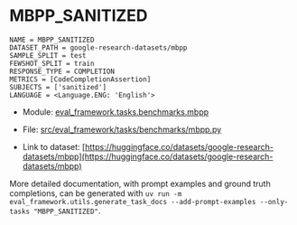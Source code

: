 # MBPP_SANITIZED

````
NAME = MBPP_SANITIZED
DATASET_PATH = google-research-datasets/mbpp
SAMPLE_SPLIT = test
FEWSHOT_SPLIT = train
RESPONSE_TYPE = COMPLETION
METRICS = [CodeCompletionAssertion]
SUBJECTS = ['sanitized']
LANGUAGE = <Language.ENG: 'English'>
````

- Module: [eval_framework.tasks.benchmarks.mbpp](eval_framework.tasks.benchmarks.mbpp)

- File: [src/eval_framework/tasks/benchmarks/mbpp.py](../../src/eval_framework/tasks/benchmarks/mbpp.py)

- Link to dataset: [https://huggingface.co/datasets/google-research-datasets/mbpp](https://huggingface.co/datasets/google-research-datasets/mbpp)

More detailed documentation, with prompt examples and ground truth completions, can be generated with `uv run -m eval_framework.utils.generate_task_docs --add-prompt-examples --only-tasks "MBPP_SANITIZED"`.
